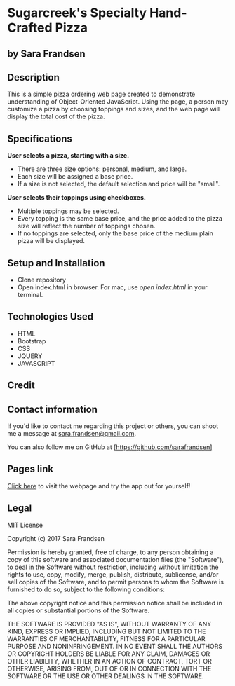 # Sugarcreek's Specialty Hand-Crafted Pizza
## by Sara Frandsen

## Description

This is a simple pizza ordering web page created to demonstrate understanding of Object-Oriented JavaScript. Using the page, a person may customize a pizza by choosing toppings and sizes, and the web page will display the total cost of the pizza.

## Specifications

**User selects a pizza, starting with a size.**

* There are three size options: personal, medium, and large.
* Each size will be assigned a base price.
* If a size is not selected, the default selection and price will be "small".

**User selects their toppings using checkboxes.**

* Multiple toppings may be selected.
* Every topping is the same base price, and the price added to the pizza size will reflect the number of toppings chosen.
* If no toppings are selected, only the base price of the medium plain pizza will be displayed.



## Setup and Installation

* Clone repository
* Open index.html in browser. For mac, use _open index.html_ in your terminal.

## Technologies Used

* HTML
* Bootstrap
* CSS
* JQUERY
* JAVASCRIPT

## Credit



## Contact information

If you'd like to contact me regarding this project or others, you can shoot me a message at
[sara.frandsen@gmail.com](mailto:sara.frandsen@gmail.com).

You can also follow me on GitHub at [https://github.com/sarafrandsen]

## Pages link

[Click here](sarafrandsen.github.io/get-pizza) to visit the webpage and try the app out for yourself!

## Legal
MIT License

Copyright (c) 2017 Sara Frandsen

Permission is hereby granted, free of charge, to any person obtaining a copy
of this software and associated documentation files (the "Software"), to deal
in the Software without restriction, including without limitation the rights
to use, copy, modify, merge, publish, distribute, sublicense, and/or sell
copies of the Software, and to permit persons to whom the Software is
furnished to do so, subject to the following conditions:

The above copyright notice and this permission notice shall be included in all
copies or substantial portions of the Software.

THE SOFTWARE IS PROVIDED "AS IS", WITHOUT WARRANTY OF ANY KIND, EXPRESS OR
IMPLIED, INCLUDING BUT NOT LIMITED TO THE WARRANTIES OF MERCHANTABILITY,
FITNESS FOR A PARTICULAR PURPOSE AND NONINFRINGEMENT. IN NO EVENT SHALL THE
AUTHORS OR COPYRIGHT HOLDERS BE LIABLE FOR ANY CLAIM, DAMAGES OR OTHER
LIABILITY, WHETHER IN AN ACTION OF CONTRACT, TORT OR OTHERWISE, ARISING FROM,
OUT OF OR IN CONNECTION WITH THE SOFTWARE OR THE USE OR OTHER DEALINGS IN THE
SOFTWARE.
